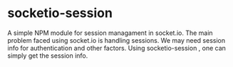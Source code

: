 socketio-session
==============

A simple NPM module for session managament in socket.io.
The main problem faced using socket.io is handling sessions. We may need session info for authentication and other factors.
Using socketio-session , one can simply get the session info.

